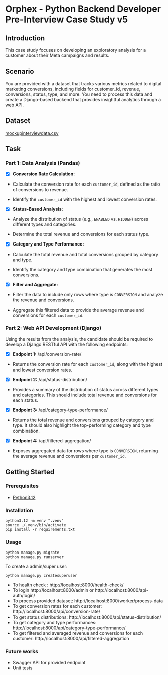 # Orphex - Python Backend Developer Pre-Interview Case Study v5

## Introduction

This case study focuses on developing an exploratory analysis for a customer about their Meta campaigns and results.

## Scenario

You are provided with a dataset that tracks various metrics related to digital marketing conversions, including fields for customer_id, revenue, conversions, status, type, and more. You need to process this data and create a Django-based backend that provides insightful analytics through a web API.

## Dataset

[mockupinterviewdata.csv](./data/mockupinterviewdata.csv)

## Task

### Part 1: Data Analysis (Pandas)

- [X] **Conversion Rate Calculation:**

- Calculate the conversion rate for each `customer_id`, defined as the ratio of conversions to revenue.

- Identify the `customer_id` with the highest and lowest conversion rates.

- [X] **Status-Based Analysis:**

- Analyze the distribution of status (e.g., `ENABLED` vs. `HIDDEN`) across different types and categories.

- Determine the total revenue and conversions for each status type.

- [X] **Category and Type Performance:**

- Calculate the total revenue and total conversions grouped by category and type.

- Identify the category and type combination that generates the most conversions.

- [X] **Filter and Aggregate:**

- Filter the data to include only rows where type is `CONVERSION` and analyze the revenue and conversions.

- Aggregate this filtered data to provide the average revenue and conversions for each `customer_id`.

### Part 2: Web API Development (Django)

Using the results from the analysis, the candidate should be required to develop a Django RESTful API with the following endpoints:

- [X] **Endpoint 1:** /api/conversion-rate/

- Returns the conversion rate for each `customer_id`, along with the highest and lowest conversion rates.

- [X] **Endpoint 2:** /api/status-distribution/

- Provides a summary of the distribution of status across different types and categories. This should include total revenue and conversions for each status.

- [X] **Endpoint 3:** /api/category-type-performance/

- Returns the total revenue and conversions grouped by category and type. It should also highlight the top-performing category and type combination.

- [X] **Endpoint 4:** /api/filtered-aggregation/

- Exposes aggregated data for rows where type is `CONVERSION`, returning the average revenue and conversions per `customer_id`.

## Getting Started

### Prerequisites

- [Python3.12](https://www.python.org/downloads/)

### Installation

```[bash]
python3.12 -m venv ".venv"
source ./.venv/bin/activate
pip install -r requirements.txt
```

### Usage

```[bash]
python manage.py migrate
python manage.py runserver
```

To create a admin/super user:

```[bash]
python manage.py createsuperuser
```

- To health check : http://localhost:8000/health-check/
- To login http://localhost:8000/admin or http://localhost:8000/api-auth/login/
- To process provided dataset: http://localhost:8000/worker/process-data
- To get conversion rates for each customer: http://localhost:8000/api/conversion-rate/
- To get status distributions: http://localhost:8000/api/status-distribution/
- To get category and type performances: http://localhost:8000/api/category-type-performance/
- To get filtered and averaged revenue and conversions for each customer: http://localhost:8000/api/filtered-aggregation

### Future works

- Swagger API for provided endpoint
- Unit tests
